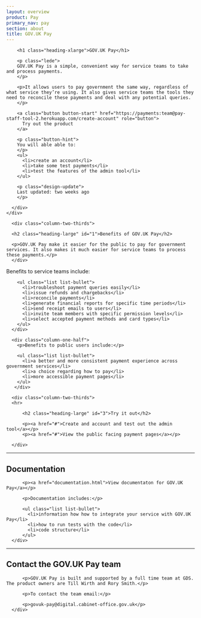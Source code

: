 ```yaml
---
layout: overview
product: Pay
primary_nav: pay
section: about
title: GOV.UK Pay
---
```


<div class="product-style">
  <div id="content">
    <div class="grid-row">
      <div class="column-two-thirds">

        <h1 class="heading-xlarge">GOV.UK Pay</h1>

        <p class="lede"> 
        GOV.UK Pay is a simple, convenient way for service teams to take and process payments.
        </p>

        <p>It allows users to pay government the same way, regardless of what service they’re using. It also gives service teams the tools they need to reconcile these payments and deal with any potential queries. 
        </p>

        <a class="button button-start" href="https://payments:team@pay-staff-tool-2.herokuapp.com/create-account" role="button">
          Try out the product
        </a>

        <p class="button-hint">
        You will able able to: 
        </p>
        <ul>
          <li>create an account</li> 
          <li>take some test payments</li>
          <li>test the features of the admin tool</li>
        </ul>

        <p class="design-update">
        Last updated: two weeks ago 
        </p>

      </div>
    </div>
  </div>
</div>

<main id="content" role="main">


<div class="grid-row">

      <div class="column-two-thirds">

      <h2 class="heading-large" id="1">Benefits of GOV.UK Pay</h2>

      <p>GOV.UK Pay make it easier for the public to pay for government services. It also makes it much easier for service teams to process these payments.</p> 
      </div>

</div>

    
<div class="grid-row">
      <div class="column-one-half">
        <p>Benefits to service teams include:</p>

        <ul class="list list-bullet">
          <li>troubleshoot payment queries easily</li>
          <li>issue refunds and chargebacks</li>
          <li>reconcile payments</li>
          <li>generate financial reports for specific time periods</li>
          <li>send receipt emails to users</li>
          <li>invite team members with specific permission levels</li>
          <li>select accepted payment methods and card types</li>
        </ul>
      </div>

      <div class="column-one-half">
        <p>Benefits to public users include:</p>

        <ul class="list list-bullet">
          <li>a better and more consistent payment experience across government services</li>
          <li>a choice regarding how to pay</li>
          <li>more accessible payment pages</li>
        </ul>
       </div>

  </div>

  <div class="grid-row">

      <div class="column-two-thirds">
      <hr>

          <h2 class="heading-large" id="3">Try it out</h2>

          <p><a href="#">Create and account and test out the admin tool</a></p>
          <p><a href="#">View the public facing payment pages</a></p>

      </div>
  </div>

  <div class="grid-row">
      <div class="column-two-thirds">
      <hr>
          <h2 class="heading-large" id="4">Documentation</h2>

          <p><a href="documentation.html">View documentaton for GOV.UK Pay</a></p>

          <p>Documentation includes:</p>

          <ul class="list list-bullet">
            <li>information how how to integrate your service with GOV.UK Pay</li>
            <li>how to run tests with the code</li>
            <li>code structure</li>
          </ul>
      </div>

  </div>

  <div class="grid-row">
      <div class="column-two-thirds">
       <hr>
          <h2 class="heading-large" id="5">Contact the GOV.UK Pay team</h2>

          <p>GOV.UK Pay is built and supported by a full time team at GDS. The product owners are Till Wirth and Rory Smith.</p>

          <p>To contact the team email:</p>

          <p>govuk-pay@digital.cabinet-office.gov.uk</p>
      </div>
  </div>

 

</main>